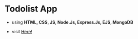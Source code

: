 # Todolist App

- using **HTML, CSS, JS, Node.Js, Express.Js, EJS, MongoDB**

- visit  <a href="https://todolist-app-abdallah.onrender.com"> Here! </a>
